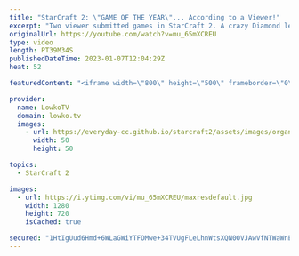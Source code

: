 ```yaml
---
title: "StarCraft 2: \"GAME OF THE YEAR\"... According to a Viewer!"
excerpt: "Two viewer submitted games in StarCraft 2. A crazy Diamond league match of Protoss versus Zerg and then a Platinum league game of Terran versus Protoss. If you have an awesome game of SC2 you'd like me to cast, you can submit it to replays@lowko.tv.  Painful SC2 game 00:00 Game of the year? 15:24  Support"
originalUrl: https://youtube.com/watch?v=mu_65mXCREU
type: video
length: PT39M34S
publishedDateTime: 2023-01-07T12:04:29Z
heat: 52

featuredContent: "<iframe width=\"800\" height=\"500\" frameborder=\"0\" src=\"https://www.youtube.com/embed/mu_65mXCREU\" allow=\"accelerometer; autoplay; encrypted-media; gyroscope; picture-in-picture\" allowfullscreen></iframe>"

provider:
  name: LowkoTV
  domain: lowko.tv
  images:
    - url: https://everyday-cc.github.io/starcraft2/assets/images/organizations/lowko.tv-50x50.jpg
      width: 50
      height: 50

topics:
  - StarCraft 2

images:
  - url: https://i.ytimg.com/vi/mu_65mXCREU/maxresdefault.jpg
    width: 1280
    height: 720
    isCached: true

secured: "1HtIgUud6Hmd+6WLaGWiYTFOMwe+34TVUgFLeLhnWtsXQN0OVJAwVfNTWaWnEP2ow0A3+ZdFm6Oz/k62Vh/Q/6bJxoEt8YHC/1j7JKtBXZZoSrOJMaFnTY3f9+nhNp7d1opsrq/N/dBKj3aZEdWAgJpE/lpCR9hZi5X2ybbk6K3z3JgwGHRR9CBfKwnvYWGJ+Y7ILvmwEfBhQuKgpfMadN9WGmAKpR7kVWWdyLbECPL5+9Anyr3NaINuee20R1CyhEMqzIDuHNsgcCBbFrN79wl73LMeQzmbsPF8jA13gPwrDf5t0yqI+OHpQjP1H8Olkd6vnWoRi5s5Ofs+PVm6EyuZ8lMmgaO/ZBAv8BLlUj7CiMsN7O6Tr+eDaMV/PkrJ59NJTknQLEXPwIHat5sFwz9GJTPtokcREWbTpfY/d6vUCK+2be01UgpZPnuBUzAs;CusGRG/ywnTNMLRZImNaeg=="
---
```


